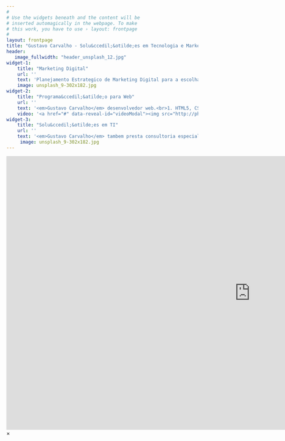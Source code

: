 ```yaml
---
#
# Use the widgets beneath and the content will be
# inserted automagically in the webpage. To make
# this work, you have to use › layout: frontpage
#
layout: frontpage
title: "Gustavo Carvalho - Solu&ccedil;&otilde;es em Tecnologia e Marketing Digital"
header:
   image_fullwidth: "header_unsplash_12.jpg"
widget-1:
    title: "Marketing Digital"
    url: ''
    text: 'Planejamento Estrategico de Marketing Digital para a escolha dos melhores canais e definicao de estrategias de aquisicao de clientes. <em>Gustavo Carvalho</em> oferece servicos de marketing digital com foco em resultados.'
    image: unsplash_9-302x182.jpg
widget-2:
    title: "Programa&ccedil;&atilde;o para Web"
    url: ''
    text: '<em>Gustavo Carvalho</em> desenvolvedor web.<br>1. HTML5, CSS3 e Javascript Ninja :)<br>2. Designs responsivos e cross browser.<br>3. Sites Estaticos ou Dinamicos.<br>4. Animacoes sem uso de flash.<br>5. Sites customizados e otimizados para o seu negocio,...'
    video: '<a href="#" data-reveal-id="videoModal"><img src="http://phlow.github.io/feeling-responsive/images/start-video-feeling-responsive-302x182.jpg" width="302" height="182" alt=""></a>'
widget-3:
    title: "Solu&ccedil;&otilde;es em TI"
    url: ''
    text: '<em>Gustavo Carvalho</em> tambem presta consultoria especializada em TI, planejamento de infraestrutura de redes e sistemas de entretenimento domesticos. Entre em contato pelo Twitter <a href="http://twitter.com/carvalhogustavo">@carvalhogustavo</a>.'
     image: unsplash_9-302x182.jpg
---
```



<div id="videoModal" class="reveal-modal large" data-reveal="">
  <div class="flex-video widescreen vimeo" style="display: block;">
    <iframe width="1280" height="720" src="https://www.youtube.com/embed/3b5zCFSmVvU" frameborder="0" allowfullscreen></iframe>
  </div>
  <a class="close-reveal-modal">&#215;</a>
</div>